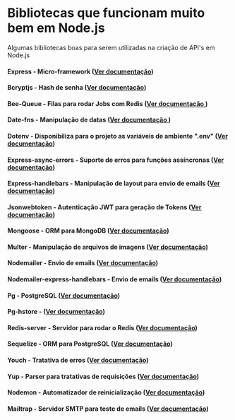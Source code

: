 # Bibliotecas que funcionam muito bem em Node.js
Algumas bibliotecas boas para serem utilizadas na criação de API's em Node.js

#### Express - Micro-framework (<a href="https://expressjs.com/pt-br/">Ver documentação</a>)
#### Bcryptjs - Hash de senha (<a href="https://www.npmjs.com/package/bcrypt">Ver documentação</a>)
#### Bee-Queue - Filas para rodar Jobs com Redis (<a href="https://github.com/bee-queue/bee-queue">Ver documentação </a>)
#### Date-fns - Manipulação de datas (<a href="https://date-fns.org/">Ver documentação </a>)
#### Dotenv - Disponibiliza para o projeto as variáveis de ambiente ".env" (<a href="https://www.npmjs.com/package/dotenv">Ver documentação</a>)
#### Express-async-errors - Suporte de erros para funções assíncronas (<a href="https://www.npmjs.com/package/express-async-errors">Ver documentação</a>)
#### Express-handlebars - Manipulação de layout para envio de emails (<a href="https://www.npmjs.com/package/express-handlebars">Ver documentação</a>)
#### Jsonwebtoken - Autenticação JWT para geração de Tokens (<a href="https://www.npmjs.com/package/jsonwebtoken">Ver documentação</a>)
#### Mongoose - ORM para MongoDB (<a href="https://www.npmjs.com/package/mongoose">Ver documentação</a>)
#### Multer - Manipulação de arquivos de imagens (<a href="https://www.npmjs.com/package/multer">Ver documentação</a>)
#### Nodemailer - Envio de emails (<a href="https://nodemailer.com/about/">Ver documentação</a>)
#### Nodemailer-express-handlebars - Envio de emails (<a href="https://www.npmjs.com/package/nodemailer-express-handlebars">Ver documentação</a>)
#### Pg - PostgreSQL (<a href="https://www.npmjs.com/package/pg">Ver documentação</a>)
#### Pg-hstore - (<a href="https://www.npmjs.com/package/pg-hstore">Ver documentação</a>)
#### Redis-server - Servidor para rodar o Redis (<a href="https://www.npmjs.com/package/redis-server">Ver documentação</a>)
#### Sequelize - ORM para PostgreSQL (<a href="https://sequelize.org/">Ver documentação</a>)
#### Youch - Tratativa de erros (<a href="https://www.npmjs.com/package/youch">Ver documentação</a>)
#### Yup - Parser para tratativas de requisições (<a href="https://www.npmjs.com/package/yup">Ver documentação</a>)
#### Nodemon - Automatizador de reinicialização (<a href="https://www.npmjs.com/package/nodemon">Ver documentação</a>)
#### Mailtrap - Servidor SMTP para teste de emails (<a href="https://mailtrap.io">Ver documentação</a>)
